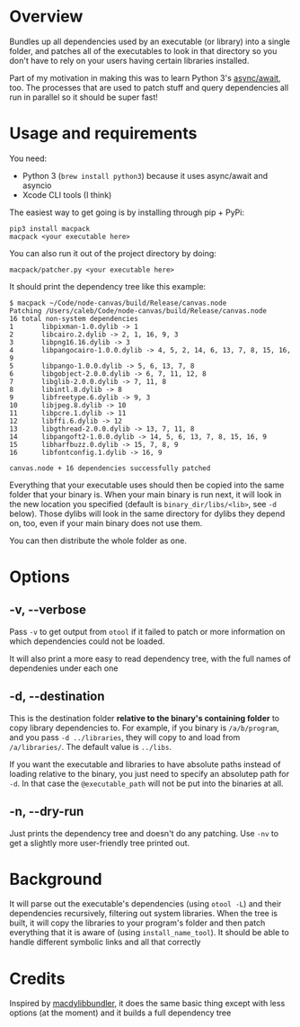 # Overview

Bundles up all dependencies used by an executable (or library) into a single
folder, and patches all of the executables to look in that directory so you
don't have to rely on your users having certain libraries installed.

Part of my motivation in making this was to learn Python 3's
[async/await](https://docs.python.org/3/library/asyncio-task.html), too. The
processes that are used to patch stuff and query dependencies all run in
parallel so it should be super fast!

# Usage and requirements

You need:

* Python 3 (`brew install python3`) because it uses async/await and asyncio
* Xcode CLI tools (I think)

The easiest way to get going is by installing through pip + PyPi:

```
pip3 install macpack
macpack <your executable here>
```

You can also run it out of the project directory by doing:

```
macpack/patcher.py <your executable here>
```

It should print the dependency tree like this example:

```
$ macpack ~/Code/node-canvas/build/Release/canvas.node
Patching /Users/caleb/Code/node-canvas/build/Release/canvas.node
16 total non-system dependencies
1       libpixman-1.0.dylib -> 1
2       libcairo.2.dylib -> 2, 1, 16, 9, 3
3       libpng16.16.dylib -> 3
4       libpangocairo-1.0.0.dylib -> 4, 5, 2, 14, 6, 13, 7, 8, 15, 16, 9
5       libpango-1.0.0.dylib -> 5, 6, 13, 7, 8
6       libgobject-2.0.0.dylib -> 6, 7, 11, 12, 8
7       libglib-2.0.0.dylib -> 7, 11, 8
8       libintl.8.dylib -> 8
9       libfreetype.6.dylib -> 9, 3
10      libjpeg.8.dylib -> 10
11      libpcre.1.dylib -> 11
12      libffi.6.dylib -> 12
13      libgthread-2.0.0.dylib -> 13, 7, 11, 8
14      libpangoft2-1.0.0.dylib -> 14, 5, 6, 13, 7, 8, 15, 16, 9
15      libharfbuzz.0.dylib -> 15, 7, 8, 9
16      libfontconfig.1.dylib -> 16, 9

canvas.node + 16 dependencies successfully patched
```

Everything that your executable uses should then be copied into the same folder
that your binary is. When your main binary is run next, it will look in the new
location you specified (default is `binary_dir/libs/<lib>`, see `-d` below).
Those dylibs will look in the same directory for dylibs they depend on, too, even
if your main binary does not use them.

You can then distribute the whole folder as one.

# Options

## -v, --verbose

Pass `-v` to get output from `otool` if it failed to patch or more information on 
which dependencies could not be loaded.

It will also print a more easy to read dependency tree, with the full names of
dependenies under each one

## -d, --destination

This is the destination folder **relative to the binary's containing folder** to
copy library dependencies to. For example, if you binary is `/a/b/program`,
and you pass `-d ../libraries`, they will copy to and load from
`/a/libraries/`. The default value is `../libs`.

If you want the executable and libraries to have absolute paths instead of loading
relative to the binary, you just need to specify an absolutep path for `-d`. In
that case the `@executable_path` will not be put into the binaries at all.

## -n, --dry-run

Just prints the dependency tree and doesn't do any patching. Use `-nv` to get a
slightly more user-friendly tree printed out.

# Background
It will parse out the executable's dependencies (using `otool -L`) and their
dependencies recursively, filtering out system libraries. When the tree
is built, it will copy the libraries to your program's folder and then patch
everything that it is aware of (using `install_name_tool`). It should be able
to handle different symbolic links and all that correctly

# Credits
Inspired by [macdylibbundler](https://github.com/auriamg/macdylibbundler), it does
the same basic thing except with less options (at the moment) and it builds a full
dependency tree

